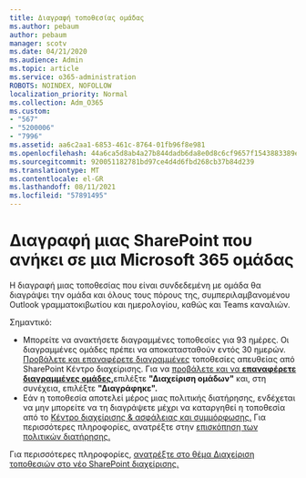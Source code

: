 ```yaml
---
title: Διαγραφή τοποθεσίας ομάδας
ms.author: pebaum
author: pebaum
manager: scotv
ms.date: 04/21/2020
ms.audience: Admin
ms.topic: article
ms.service: o365-administration
ROBOTS: NOINDEX, NOFOLLOW
localization_priority: Normal
ms.collection: Adm_O365
ms.custom:
- "567"
- "5200006"
- "7996"
ms.assetid: aa6c2aa1-6853-461c-8764-01fb96f8e981
ms.openlocfilehash: 44a6ca5d8ab4a27b844dadb6da8e0d8c6cf9657f1543883389eee6e7d743a930
ms.sourcegitcommit: 920051182781bd97ce4d4d6fbd268cb37b84d239
ms.translationtype: MT
ms.contentlocale: el-GR
ms.lasthandoff: 08/11/2021
ms.locfileid: "57891495"
---
```

# <a name="delete-a-sharepoint-site-that-belongs-to-a-microsoft-365-group"></a>Διαγραφή μιας SharePoint που ανήκει σε μια Microsoft 365 ομάδας

Η διαγραφή μιας τοποθεσίας που είναι συνδεδεμένη με ομάδα θα διαγράψει την ομάδα και όλους τους πόρους της, συμπεριλαμβανομένου Outlook γραμματοκιβωτίου και ημερολογίου, καθώς και Teams καναλιών.
  
Σημαντικό:

- Μπορείτε να ανακτήσετε διαγραμμένες τοποθεσίες για 93 ημέρες. Οι διαγραμμένες ομάδες πρέπει να αποκατασταθούν εντός 30 ημερών. [Προβάλετε και επαναφέρετε διαγραμμένες](https://admin.microsoft.com/sharepoint?page=recyclebin&modern=true) τοποθεσίες απευθείας από SharePoint Κέντρο διαχείρισης. Για να [προβάλετε και να **επαναφέρετε διαγραμμένες ομάδες,**](https://admin.microsoft.com/Adminportal/Home?source=applauncher#/deletedgroups)επιλέξτε **"Διαχείριση ομάδων"** και, στη συνέχεια, επιλέξτε **"Διαγράφηκε".**
- Εάν η τοποθεσία αποτελεί μέρος μιας πολιτικής διατήρησης, ενδέχεται να μην μπορείτε να τη διαγράψετε μέχρι να καταργηθεί η τοποθεσία από το [Κέντρο διαχείρισης & ασφάλειας και συμμόρφωσης.](https://protection.office.com/?rfr=AdminCenter#/retention) Για περισσότερες πληροφορίες, ανατρέξτε στην [επισκόπηση των πολιτικών διατήρησης.](https://docs.microsoft.com/microsoft-365/compliance/retention-policies)
  
Για περισσότερες πληροφορίες, [ανατρέξτε στο θέμα Διαχείριση τοποθεσιών στο νέο SharePoint διαχείρισης.](https://docs.microsoft.com/sharepoint/manage-sites-in-new-admin-center)
